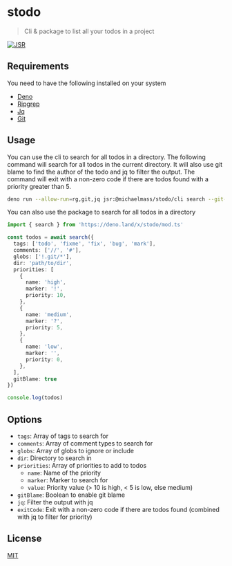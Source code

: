 # stodo
> Cli & package to list all your todos in a project

[![JSR](https://jsr.io/badges/@michaelmass/stodo)](https://jsr.io/@michaelmass/stodo)

## Requirements

You need to have the following installed on your system

- [Deno](https://deno.com)
- [Ripgrep](https://github.com/BurntSushi/ripgrep)
- [Jq](https://jqlang.github.io/jq)
- [Git](https://git-scm.com)

## Usage

You can use the cli to search for all todos in a directory. The following command will search for all todos in the current directory. It will also use git blame to find the author of the todo and jq to filter the output. The command will exit with a non-zero code if there are todos found with a priority greater than 5.

```bash
deno run --allow-run=rg,git,jq jsr:@michaelmass/stodo/cli search --git-blame --exit-code --jq ".[] | select(.priority > 5)"
```

You can also use the package to search for all todos in a directory

```typescript
import { search } from 'https://deno.land/x/stodo/mod.ts'

const todos = await search({
  tags: ['todo', 'fixme', 'fix', 'bug', 'mark'],
  comments: ['//', '#'],
  globs: ['!.git/*'],
  dir: 'path/to/dir',
  priorities: [
    {
      name: 'high',
      marker: '!',
      priority: 10,
    },
    {
      name: 'medium',
      marker: '?',
      priority: 5,
    },
    {
      name: 'low',
      marker: '',
      priority: 0,
    },
  ],
  gitBlame: true
})

console.log(todos)
```

## Options

- `tags`: Array of tags to search for
- `comments`: Array of comment types to search for
- `globs`: Array of globs to ignore or include
- `dir`: Directory to search in
- `priorities`: Array of priorities to add to todos
  - `name`: Name of the priority
  - `marker`: Marker to search for
  - `value`: Priority value (> 10 is high, < 5 is low, else medium)
- `gitBlame`: Boolean to enable git blame
- `jq`: Filter the output with jq
- `exitCode`: Exit with a non-zero code if there are todos found (combined with jq to filter for priority)

## License

[MIT](LICENSE)
